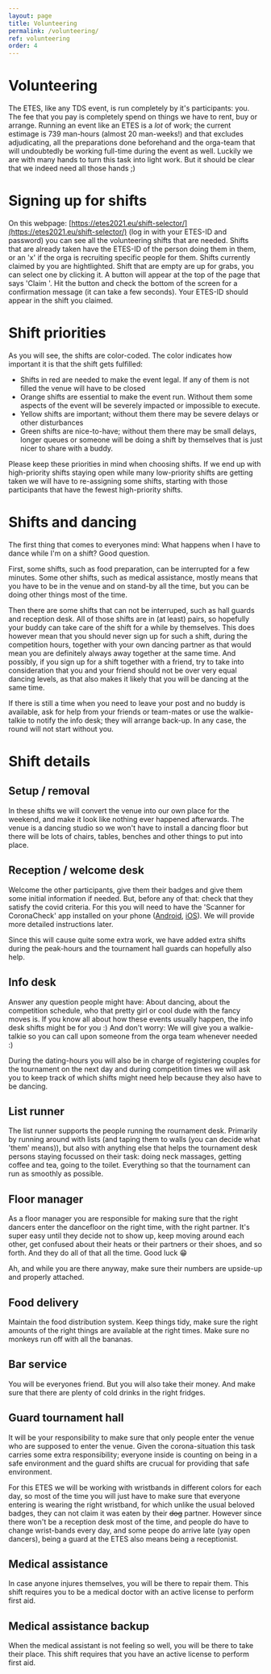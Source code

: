 ```yaml
---
layout: page
title: Volunteering
permalink: /volunteering/
ref: volunteering
order: 4
---
```


# Volunteering
The ETES, like any TDS event, is run completely by it's participants: you. The fee that you pay is completely spend on things we have to rent, buy or arrange.
Running an event like an ETES is a _lot_ of work; the current estimage is 739 man-hours (almost 20 man-weeks!) and that excludes adjudicating, all the preparations done beforehand and the orga-team that will undoubtedly be working full-time during the event as well. 
Luckily we are with many hands to turn this task into light work. But it should be clear that we indeed need all those hands ;)

# Signing up for shifts
On this webpage: [https://etes2021.eu/shift-selector/](https://etes2021.eu/shift-selector/) (log in with your ETES-ID and password) you can see all the volunteering shifts that are needed. 
Shifts that are already taken have the ETES-ID of the person doing them in them, or an 'x' if the orga is recruiting specific people for them. Shifts currently claimed by you are hightlighted. Shift that are empty are up for grabs, you can select one by clicking it. A button will appear at the top of the page that says 'Claim <shift name> <shift timeslot>'. Hit the button and check the bottom of the screen for a confirmation message (it can take a few seconds). Your ETES-ID should appear in the shift you claimed.

# Shift priorities
As you will see, the shifts are color-coded. The color indicates how important it is that the shift gets fulfilled:
- Shifts in red are needed to make the event legal. If any of them is not filled the venue will have to be closed
- Orange shifts are essential to make the event run. Without them some aspects of the event will be severely impacted or impossible to execute. 
- Yellow shifts are important; without them there may be severe delays or other disturbances
- Green shifts are nice-to-have; without them there may be small delays, longer queues or someone will be doing a shift by themselves that is just nicer to share with a buddy.

Please keep these priorities in mind when choosing shifts. If we end up with high-priority shifts staying open while many low-priority shifts are getting taken we will have to re-assigning some shifts, starting with those participants that have the fewest high-priority shifts. 

# Shifts and dancing
The first thing that comes to everyones mind: What happens when I have to dance while I'm on a shift? Good question.

First, some shifts, such as food preparation, can be interrupted for a few minutes. Some other shifts, such as medical assistance, mostly means that you have to be in the venue and on stand-by all the time, but you can be doing other things most of the time. 

Then there are some shifts that can not be interruped, such as hall guards and reception desk. All of those shifts are in (at least) pairs, so hopefully your buddy can take care of the shift for a while by themselves. This does however mean that you should never sign up for such a shift, during the competition hours, together with your own dancing partner as that would mean you are definitely always away together at the same time. And possibly, if you sign up for a shift together with a friend, try to take into consideration that you and your friend should not be over very equal dancing levels, as that also makes it likely that you will be dancing at the same time.

If there is still a time when you need to leave your post and no buddy is available, ask for help from your friends or team-mates or use the walkie-talkie to notify the info desk; they will arrange back-up. In any case, the round will not start without you.
  
# Shift details
## Setup / removal
In these shifts we will convert the venue into our own place for the weekend, and make it look like nothing ever happened afterwards. The venue is a dancing studio so we won't have to install a dancing floor but there will be lots of chairs, tables, benches and other things to put into place.

## Reception / welcome desk
Welcome the other participants, give them their badges and give them some initial information if needed. But, before any of that: check that they satisfy the covid criteria. For this you will need to have the 'Scanner for CoronaCheck' app installed on your phone ([Android](https://play.google.com/store/apps/details?id=nl.rijksoverheid.ctr.verifier&hl=en&gl=US), [iOS](https://apps.apple.com/nl/app/scanner-voor-coronacheck/id1549842661)). We will provide more detailed instructions later.

Since this will cause quite some extra work, we have added extra shifts during the peak-hours and the tournament hall guards can hopefully also help.

## Info desk
Answer any question people might have: About dancing, about the competition schedule, who that pretty girl or cool dude with the fancy moves is. If you know all about how these events usually happen, the info desk shifts might be for you :) And don't worry: We will give you a walkie-talkie so you can call upon someone from the orga team whenever needed :)

During the dating-hours you will also be in charge of registering couples for the tournament on the next day and during competition times we will ask you to keep track of which shifts might need help because they also have to be dancing.

## List runner
The list runner supports the people running the rournament desk. Primarily by running around with lists (and taping them to walls (you can decide what 'them' means)), but also with anything else that helps the tournament desk persons staying focussed on their task: doing neck massages, getting coffee and tea, going to the toilet. Everything so that the tournament can run as smoothly as possible. 

## Floor manager
As a floor manager you are responsible for making sure that the right dancers enter the dancefloor on the right time, with the right partner. It's super easy until they decide not to show up, keep moving around each other, get confused about their heats or their partners or their shoes, and so forth. And they do all of that all the time. Good luck 😁

Ah, and while you are there anyway, make sure their numbers are upside-up and properly attached.

## Food delivery
Maintain the food distribution system. Keep things tidy, make sure the right amounts of the right things are available at the right times. Make sure no monkeys run off with all the bananas.

## Bar service
You will be everyones friend. But you will also take their money. And make sure that there are plenty of cold drinks in the right fridges.

## Guard tournament hall
It will be your responsibility to make sure that only people enter the venue who are supposed to enter the venue. Given the corona-situation this task carries some extra responsibility; everyone inside is counting on being in a safe environment and the guard shifts are crucual for providing that safe environment.
  
For this ETES we will be working with wristbands in different colors for each day, so most of the time you will just have to make sure that everyone entering is wearing the right wristband, for which unlike the usual beloved badges, they can not claim it was eaten by their ~~dog~~ partner. However since there won't be a reception desk most of the time, and people do have to change wrist-bands every day, and some peope do arrive late (yay open dancers), being a guard at the ETES also means being a receptionist.

## Medical assistance
In case anyone injures themselves, you will be there to repair them. This shift requires you to be a medical doctor with an active license to perform first aid.

## Medical assistance backup
When the medical assistant is not feeling so well, you will be there to take their place. This shift requires that you have an active license to perform first aid.
